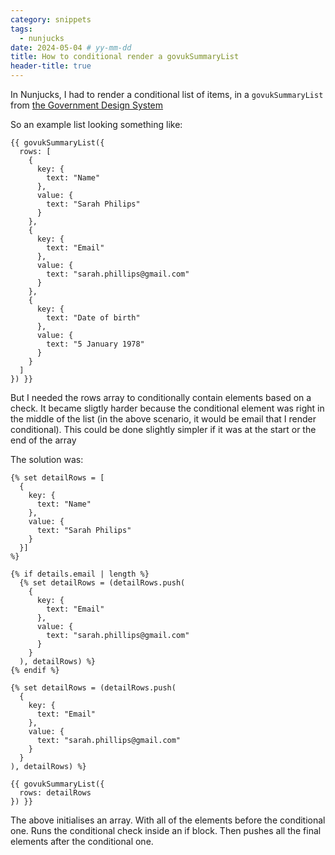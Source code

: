 ```yaml
---
category: snippets
tags:
  - nunjucks
date: 2024-05-04 # yy-mm-dd
title: How to conditional render a govukSummaryList
header-title: true
---
```


In Nunjucks, I had to render a conditional list of items, in a `govukSummaryList` from [the Government Design System](https://design-system.service.gov.uk/components/summary-list/)

So an example list looking something like:

```
{{ govukSummaryList({
  rows: [
    {
      key: {
        text: "Name"
      },
      value: {
        text: "Sarah Philips"
      }
    },
    {
      key: {
        text: "Email"
      },
      value: {
        text: "sarah.phillips@gmail.com"
      }
    },
    {
      key: {
        text: "Date of birth"
      },
      value: {
        text: "5 January 1978"
      }
    }
  ]
}) }}
```

But I needed the rows array to conditionally contain elements based on a check. It became sligtly harder because the conditional element was right in the middle of the list (in the above scenario, it would be email that I render conditional). This could be done slightly simpler if it was at the start or the end of the array

The solution was:

```
{% set detailRows = [
  {
    key: {
      text: "Name"
    },
    value: {
      text: "Sarah Philips"
    }
  }]
%}

{% if details.email | length %}
  {% set detailRows = (detailRows.push(
    {
      key: {
        text: "Email"
      },
      value: {
        text: "sarah.phillips@gmail.com"
      }
    }
  ), detailRows) %}
{% endif %}

{% set detailRows = (detailRows.push(
  {
    key: {
      text: "Email"
    },
    value: {
      text: "sarah.phillips@gmail.com"
    }
  }
), detailRows) %}

{{ govukSummaryList({
  rows: detailRows
}) }}
```

The above initialises an array. With all of the elements before the conditional one. Runs the conditional check inside an if block. Then pushes all the final elements after the conditional one.